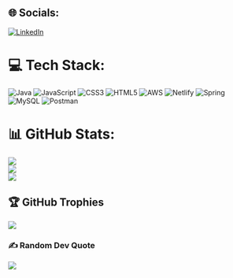 <!--
**Shubham-Dandekar/Shubham-Dandekar** is a ✨ _special_ ✨ repository because its `README.md` (this file) appears on your GitHub profile.

Here are some ideas to get you started:

- 🔭 I’m currently working on ...
- 🌱 I’m currently learning ...
- 👯 I’m looking to collaborate on ...
- 🤔 I’m looking for help with ...
- 💬 Ask me about ...
- 📫 How to reach me: ...
- 😄 Pronouns: ...
- ⚡ Fun fact: ...
-->

## 🌐 Socials:

[![LinkedIn](https://img.shields.io/badge/LinkedIn-%230077B5.svg?logo=linkedin&logoColor=white)](https://linkedin.com/in/shubham-dandekar)

# 💻 Tech Stack:

![Java](/Logo/java.svg) ![JavaScript](/Logo/javascript.svg) ![CSS3](/Logo/css-3.svg) ![HTML5](/Logo/html-5.svg) ![AWS](/Logo/aws.svg) ![Netlify](/Logo/netlify.svg) ![Spring](/Logo/spring.svg) ![MySQL](/Logo/spring.svg) ![Postman](/Logo/postman.svg)

# 📊 GitHub Stats:

![](https://github-readme-stats.vercel.app/api?username=Shubham-Dandekar&theme=dark&hide_border=false&include_all_commits=true&count_private=true)<br/>
![](https://github-readme-streak-stats.herokuapp.com/?user=Shubham-Dandekar&theme=dark&hide_border=false)<br/>
![](https://github-readme-stats.vercel.app/api/top-langs/?username=Shubham-Dandekar&theme=dark&hide_border=false&include_all_commits=true&count_private=true&layout=compact)

## 🏆 GitHub Trophies

![](https://github-profile-trophy.vercel.app/?username=Shubham-Dandekar&theme=monokai&no-frame=false&no-bg=false&margin-w=4)

### ✍️ Random Dev Quote

![](https://quotes-github-readme.vercel.app/api?type=horizontal&theme=light)
